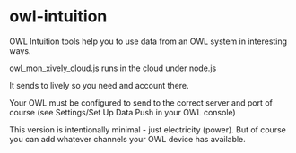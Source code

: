 owl-intuition
=============

OWL Intuition tools help you to use data from an OWL system in interesting ways.

owl_mon_xively_cloud.js runs in the cloud under node.js

It sends to lively so you need and account there.

Your OWL must be configured to send to the correct server and port of course (see Settings/Set Up Data Push in your OWL console)

This version is intentionally minimal - just electricity (power). But of course you can add whatever channels your OWL device has available.


